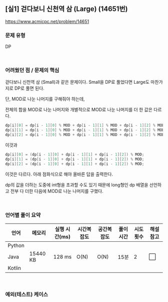 ## [실1] 걷다보니 신천역 삼 (Large) (14651번)

https://www.acmicpc.net/problem/14651

### 문제 유형

DP

<br>

### 어려웠던 점 / 문제의 핵심

걷다보니 신천역 삼 (Small)과 같은 문제이다. Small을 DP로 풀었다면 Large도 마찬가지로 DP로 풀면 된다.

단, MOD로 나눈 나머지를 구해줘야 하는데,

전체의 합을 MOD로 나눈 나머지와 개별적으로 MOD로 나눈 나머지를 더 한 값은 다르다.

```java
dp[i][0] = dp[i - 1][0] % MOD + dp[i - 1][1] % MOD + dp[i - 1][2] % MOD;
dp[i][1] = dp[i - 1][0] % MOD + dp[i - 1][1] % MOD + dp[i - 1][2] % MOD;
dp[i][2] = dp[i - 1][0] % MOD + dp[i - 1][1] % MOD + dp[i - 1][2] % MOD;
```

이것과

```java
dp[i][0] = (dp[i - 1][0] + dp[i - 1][1] + dp[i - 1][2]) % MOD;
dp[i][1] = (dp[i - 1][0] + dp[i - 1][1] + dp[i - 1][2]) % MOD;
dp[i][2] = (dp[i - 1][0] + dp[i - 1][1] + dp[i - 1][2]) % MOD;
```

이것은 다르다. 아래 점화식으로 해야 올바른 답을 출력한다.

dp의 값을 더하는 도중에 int형을 초과할 수도 있기 때문에 long형인 dp 배열을 선언하고 전부 다 더한 다음에 MOD로 나눈 나머지를 구했다.

<br>

### 언어별 풀이 요약

| 언어   | 메모리   | 실행 시간(ms) | 시간복잡도 | 공간복잡도 | 풀이 시간 | 시도 횟수 | 해설 참고            |
| ------ | -------- | ------------- | ---------- | ---------- | --------- | --------- | -------------------- |
| Python |          |               |            |            |           |           |                      |
| Java   | 15440 KB | 128 ms        | O(N)       | O(N)       | 15분      | 2         | :white_large_square: |
| Kotlin |          |               |            |            |           |           |                      |

<br>

### 예외(테스트) 케이스

```
```

